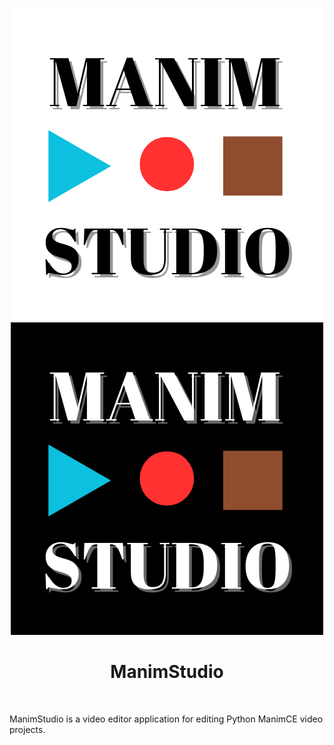 <p align="center">
  <p align=center>
    <img src="./docs/_static/ManimStudioLogoDark.png#gh-dark-mode-only" alt="ManimStudio Logo"/>
    <img src="./docs/_static/ManimStudioLogoLight.png#gh-light-mode-only" alt="ManimStudio Logo"/>
  </p>
  <h1 align="center">ManimStudio</h1>
  
</p>
<br/>

ManimStudio is a video editor application for editing Python ManimCE video projects.
